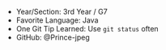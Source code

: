 - Year/Section: 3rd Year / G7
- Favorite Language: Java
- One Git Tip Learned: Use `git status` often
- GitHub: @Prince-jpeg